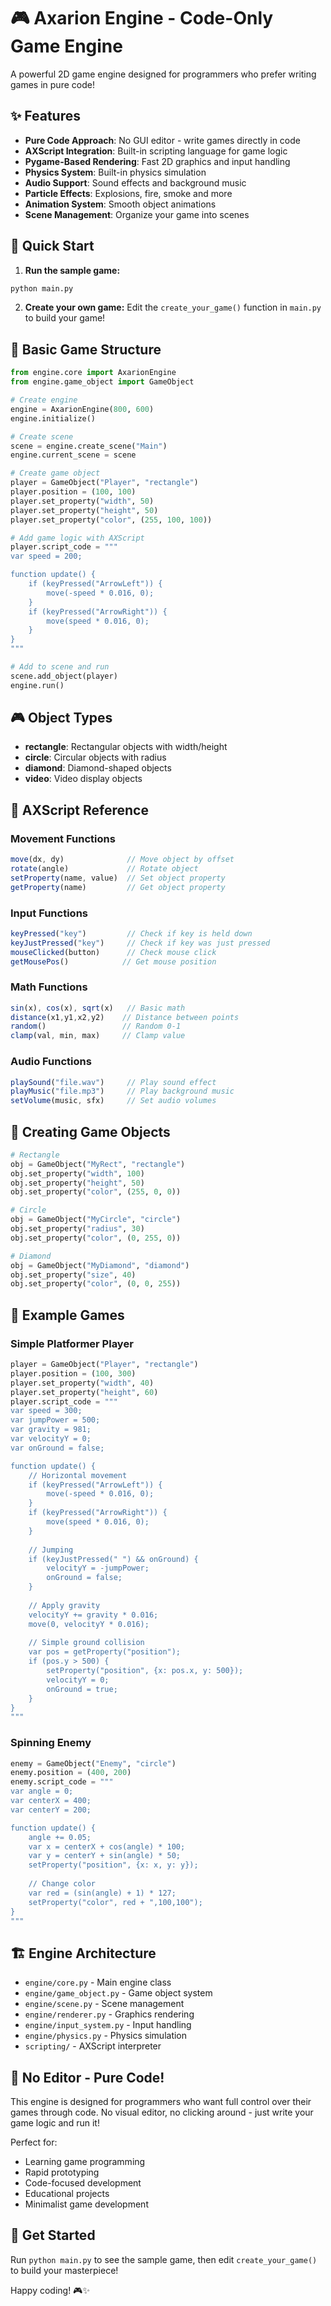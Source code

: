 
# 🎮 Axarion Engine - Code-Only Game Engine

A powerful 2D game engine designed for programmers who prefer writing games in pure code!

## ✨ Features

- **Pure Code Approach**: No GUI editor - write games directly in code
- **AXScript Integration**: Built-in scripting language for game logic
- **Pygame-Based Rendering**: Fast 2D graphics and input handling
- **Physics System**: Built-in physics simulation
- **Audio Support**: Sound effects and background music
- **Particle Effects**: Explosions, fire, smoke and more
- **Animation System**: Smooth object animations
- **Scene Management**: Organize your game into scenes

## 🚀 Quick Start

1. **Run the sample game:**
```bash
python main.py
```

2. **Create your own game:**
Edit the `create_your_game()` function in `main.py` to build your game!

## 🎯 Basic Game Structure

```python
from engine.core import AxarionEngine
from engine.game_object import GameObject

# Create engine
engine = AxarionEngine(800, 600)
engine.initialize()

# Create scene
scene = engine.create_scene("Main")
engine.current_scene = scene

# Create game object
player = GameObject("Player", "rectangle")
player.position = (100, 100)
player.set_property("width", 50)
player.set_property("height", 50)
player.set_property("color", (255, 100, 100))

# Add game logic with AXScript
player.script_code = """
var speed = 200;

function update() {
    if (keyPressed("ArrowLeft")) {
        move(-speed * 0.016, 0);
    }
    if (keyPressed("ArrowRight")) {
        move(speed * 0.016, 0);
    }
}
"""

# Add to scene and run
scene.add_object(player)
engine.run()
```

## 🎮 Object Types

- **rectangle**: Rectangular objects with width/height
- **circle**: Circular objects with radius
- **diamond**: Diamond-shaped objects
- **video**: Video display objects

## 📝 AXScript Reference

### Movement Functions
```javascript
move(dx, dy)              // Move object by offset
rotate(angle)             // Rotate object
setProperty(name, value)  // Set object property
getProperty(name)         // Get object property
```

### Input Functions
```javascript
keyPressed("key")         // Check if key is held down
keyJustPressed("key")     // Check if key was just pressed
mouseClicked(button)      // Check mouse click
getMousePos()            // Get mouse position
```

### Math Functions
```javascript
sin(x), cos(x), sqrt(x)   // Basic math
distance(x1,y1,x2,y2)    // Distance between points
random()                 // Random 0-1
clamp(val, min, max)     // Clamp value
```

### Audio Functions
```javascript
playSound("file.wav")     // Play sound effect
playMusic("file.mp3")     // Play background music
setVolume(music, sfx)     // Set audio volumes
```

## 🎨 Creating Game Objects

```python
# Rectangle
obj = GameObject("MyRect", "rectangle")
obj.set_property("width", 100)
obj.set_property("height", 50)
obj.set_property("color", (255, 0, 0))

# Circle
obj = GameObject("MyCircle", "circle")
obj.set_property("radius", 30)
obj.set_property("color", (0, 255, 0))

# Diamond
obj = GameObject("MyDiamond", "diamond")
obj.set_property("size", 40)
obj.set_property("color", (0, 0, 255))
```

## 🎯 Example Games

### Simple Platformer Player
```python
player = GameObject("Player", "rectangle")
player.position = (100, 300)
player.set_property("width", 40)
player.set_property("height", 60)
player.script_code = """
var speed = 300;
var jumpPower = 500;
var gravity = 981;
var velocityY = 0;
var onGround = false;

function update() {
    // Horizontal movement
    if (keyPressed("ArrowLeft")) {
        move(-speed * 0.016, 0);
    }
    if (keyPressed("ArrowRight")) {
        move(speed * 0.016, 0);
    }
    
    // Jumping
    if (keyJustPressed(" ") && onGround) {
        velocityY = -jumpPower;
        onGround = false;
    }
    
    // Apply gravity
    velocityY += gravity * 0.016;
    move(0, velocityY * 0.016);
    
    // Simple ground collision
    var pos = getProperty("position");
    if (pos.y > 500) {
        setProperty("position", {x: pos.x, y: 500});
        velocityY = 0;
        onGround = true;
    }
}
"""
```

### Spinning Enemy
```python
enemy = GameObject("Enemy", "circle")
enemy.position = (400, 200)
enemy.script_code = """
var angle = 0;
var centerX = 400;
var centerY = 200;

function update() {
    angle += 0.05;
    var x = centerX + cos(angle) * 100;
    var y = centerY + sin(angle) * 50;
    setProperty("position", {x: x, y: y});
    
    // Change color
    var red = (sin(angle) + 1) * 127;
    setProperty("color", red + ",100,100");
}
"""
```

## 🏗️ Engine Architecture

- `engine/core.py` - Main engine class
- `engine/game_object.py` - Game object system
- `engine/scene.py` - Scene management
- `engine/renderer.py` - Graphics rendering
- `engine/input_system.py` - Input handling
- `engine/physics.py` - Physics simulation
- `scripting/` - AXScript interpreter

## 🎪 No Editor - Pure Code!

This engine is designed for programmers who want full control over their games through code. No visual editor, no clicking around - just write your game logic and run it!

Perfect for:
- Learning game programming
- Rapid prototyping
- Code-focused development
- Educational projects
- Minimalist game development

## 🚀 Get Started

Run `python main.py` to see the sample game, then edit `create_your_game()` to build your masterpiece!

Happy coding! 🎮✨
